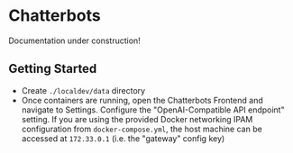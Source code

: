 # Chatterbots

Documentation under construction!

## Getting Started
- Create `./localdev/data` directory
- Once containers are running, open the Chatterbots Frontend and navigate to Settings. Configure the "OpenAI-Compatible API endpoint" setting. If you are using the provided Docker networking IPAM configuration from `docker-compose.yml`, the host machine can be accessed at `172.33.0.1` (i.e. the "gateway" config key)
